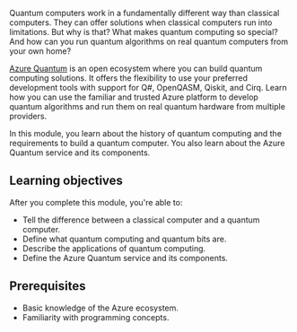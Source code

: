 Quantum computers work in a fundamentally different way than classical computers. They can offer solutions when classical computers run into limitations. But why is that? What makes quantum computing so special? And how can you run quantum algorithms on real quantum computers from your own home?

[Azure Quantum](https://azure.microsoft.com/products/quantum/) is an open ecosystem where you can build quantum computing solutions. It offers the flexibility to use your preferred development tools with support for Q#, OpenQASM, Qiskit, and Cirq. Learn how you can use the familiar and trusted Azure platform to develop quantum algorithms and run them on real quantum hardware from multiple providers.

In this module, you learn about the history of quantum computing and the requirements to build a quantum computer. You also learn about the Azure Quantum service and its components.

## Learning objectives

After you complete this module, you're able to:

- Tell the difference between a classical computer and a quantum computer.
- Define what quantum computing and quantum bits are.
- Describe the applications of quantum computing.
- Define the Azure Quantum service and its components.

## Prerequisites

- Basic knowledge of the Azure ecosystem.
- Familiarity with programming concepts.
